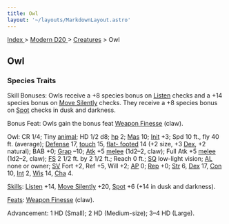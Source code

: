 ```yaml
---
title: Owl
layout: '~/layouts/MarkdownLayout.astro'
---
```


[ Index ](/) > [ Modern D20 ](/modern.d20.srd) > [Creatures](/modern.d20.srd/creatures) > Owl

## Owl

### Species Traits

Skill Bonuses: Owls receive a +8 species bonus on
[Listen](/modern.d20.srd/skills/listen) checks and a +14 species bonus on
[Move Silently](/modern.d20.srd/skills/move.silently) checks. They receive a
+8 species bonus on [Spot](/modern.d20.srd/skills/spot) checks in dusk and
darkness.

Bonus Feat: Owls gain the bonus feat [Weapon Finesse](/modern.d20.srd/feats/weapon.finesse) (claw).

Owl: CR 1/4; Tiny [animal](/modern.d20.srd/creature.types/animal); HD 1/2 d8;
[hp](/modern.d20.srd/combat/hit.points) 2;
[Mas](/modern.d20.srd/creatures/creature.overview) 10;
[Init](/modern.d20.srd/combat/initiative) +3; Spd 10 ft., fly 40 ft.
(average); [Defense](/modern.d20.srd/combat/defense) 17,
[touch](/modern.d20.srd/combat/attack.actions) 15, [flat- footed](/modern.d20.srd/combat/surprise) 14 (+2 size, +3
[Dex](/modern.d20.srd/basics/ability.scores), +2 natural); BAB +0;
[Grap](/modern.d20.srd/combat/grapple) –10;
[Atk](/modern.d20.srd/combat/attack.roll) +5
[melee](/modern.d20.srd/combat/attack.roll) (1d2–2, claw); Full Atk +5
[melee](/modern.d20.srd/combat/attack.roll) (1d2–2, claw);
[FS](/modern.d20.srd/creatures/creature.overview) 2 1/2 ft. by 2 1/2 ft.;
Reach 0 ft.; [SQ](/modern.d20.srd/creatures/creature.overview) low-light
vision; [AL](/modern.d20.srd/basics/allegiances) none or owner;
[SV](/modern.d20.srd/basics/saving.throws) Fort +2, Ref +5, Will +2;
[AP](/modern.d20.srd/creatures/creature.overview) 0;
[Rep](/modern.d20.srd/creatures/creature.overview) +0;
[Str](/modern.d20.srd/basics/ability.scores) 6,
[Dex](/modern.d20.srd/basics/ability.scores) 17,
[Con](/modern.d20.srd/basics/ability.scores) 10,
[Int](/modern.d20.srd/basics/ability.scores) 2,
[Wis](/modern.d20.srd/basics/ability.scores) 14,
[Cha](/modern.d20.srd/basics/ability.scores) 4.

[Skills](/modern.d20.srd/skills): [Listen](/modern.d20.srd/skills/listen) +14,
[Move Silently](/modern.d20.srd/skills/move.silently) +20,
[Spot](/modern.d20.srd/skills/spot) +6 (+14 in dusk and darkness).

[Feats](/modern.d20.srd/feats): [Weapon Finesse](/modern.d20.srd/feats/weapon.finesse) (claw).

Advancement: 1 HD (Small); 2 HD (Medium-size); 3–4 HD (Large).

